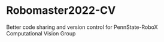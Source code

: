 # Robomaster2022-CV

Better code sharing and version control for PennState-RoboX Computational Vision Group
